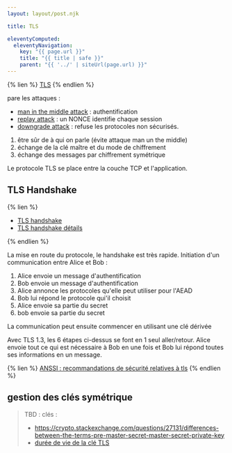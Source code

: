 ```yaml
---
layout: layout/post.njk

title: TLS

eleventyComputed:
  eleventyNavigation:
    key: "{{ page.url }}"
    title: "{{ title | safe }}"
    parent: "{{ '../' | siteUrl(page.url) }}"
---
```



{% lien %}
[TLS](https://www.youtube.com/watch?v=0TLDTodL7Lc)
{% endlien %}

pare les attaques :

- [man in the middle attack](https://fr.wikipedia.org/wiki/Attaque_de_l'homme_du_milieu) : authentification
- [replay attack](https://fr.wikipedia.org/wiki/Attaque_par_rejeu) : un NONCE identifie chaque session
- [downgrade attack](https://fr.wikipedia.org/wiki/Attaque_par_repli) : refuse les protocoles non sécurisés.

1. être sûr de à qui on parle (évite attaque man un the middle)
2. échange de la clé maître et du mode de chiffrement
3. échange des messages par chiffrement symétrique

Le protocole TLS se place entre la couche TCP et l'application. 

## TLS Handshake

{% lien %}

- [TLS handshake](https://www.youtube.com/watch?v=86cQJ0MMses)
- [TLS handshake détails](https://cabulous.medium.com/tls-1-2-andtls-1-3-handshake-walkthrough-4cfd0a798164)

{% endlien %}

La mise en route du protocole, le handshake est très rapide. Initiation d'un communication entre Alice et Bob :

1. Alice envoie un message d'authentification
2. Bob envoie un message d'authentification
3. Alice annonce les protocoles qu'elle peut utiliser pour l'AEAD
4. Bob lui répond le protocole qui'il choisit
5. Alice envoie sa partie du secret
6. bob envoie sa partie du secret

La communication peut ensuite commencer en utilisant une clé dérivée

Avec TLS 1.3, les 6 étapes ci-dessus se font en 1 seul aller/retour. Alice envoie tout ce qui est nécessaire à Bob en une fois et Bob lui répond toutes ses informations en un message.

{% lien %}
[ANSSI : recommandations de sécurité relatives à tls](https://www.ssi.gouv.fr/uploads/2020/03/anssi-guide-recommandations_de_securite_relatives_a_tls-v1.2.pdf)
{% endlien %}

## gestion des clés symétrique

> TBD : clés :
>
> - <https://crypto.stackexchange.com/questions/27131/differences-between-the-terms-pre-master-secret-master-secret-private-key>
> - [durée de vie de la clé TLS](https://security.stackexchange.com/questions/55454/how-long-does-an-https-symmetric-key-last)
